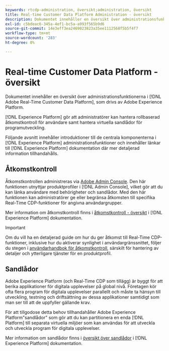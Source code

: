 ```yaml
---
keywords: rtcdp-administration, översikt;administration, översikt
title: Real-time Customer Data Platform Administration - översikt
description: Dokumentet innehåller en översikt över administrationsfunktionerna i Adobe Real-time Customer Data Platform, som drivs av Adobe Experience Platform.
exl-id: c5bdeac6-345a-4ef1-bc5a-a993f565b9d6
source-git-commit: 14e3eff3ea2469023823a35ee1112568f5b5f4f7
workflow-type: tm+mt
source-wordcount: '283'
ht-degree: 0%

---
```


# Real-time Customer Data Platform - översikt

Dokumentet innehåller en översikt över administrationsfunktionerna i [!DNL Adobe Real-Time Customer Data Platform], som drivs av Adobe Experience Platform.

[!DNL Experience Platform] gör att administratörer kan hantera rollbaserad åtkomstkontroll för användare samt hantera virtuella sandlådor för programutveckling.

Följande avsnitt innehåller introduktioner till de centrala komponenterna i [!DNL Experience Platform] administrationsfunktioner och innehåller länkar till [!DNL Experience Platform] dokumentation där mer detaljerad information tillhandahålls.

## Åtkomstkontroll

Åtkomstkontrollen administreras via [Adobe Admin Console](https://adminconsole.adobe.com). Den här funktionen utnyttjar produktprofiler i [!DNL Admin Console], vilket gör att du kan länka användare med behörigheter och sandlådor. Med den här funktionen kan administratörer ge eller begränsa åtkomsten till specifika Real-Time CDP-funktioner för angivna användargrupper.

Mer information om åtkomstkontroll finns i [åtkomstkontroll - översikt](../../access-control/home.md) i [!DNL Experience Platform] dokumentation.

>[!IMPORTANT]
>
>Om du vill ha en detaljerad guide om hur du ger åtkomst till Real-Time CDP-funktioner, inklusive hur du aktiverar synlighet i användargränssnittet, följer du stegen i [användarhandbok för åtkomstkontroll](../../access-control/ui/overview.md), särskilt för hantering av detaljer och ytterligare tjänster för en produktprofil.

## Sandlådor

Adobe Experience Platform (och Real-Time CDP som tillägg) är byggt för att berika applikationer för digitala upplevelser på global nivå. Företagen kör ofta flera program för digitala upplevelser parallellt och måste ta hänsyn till utveckling, testning och driftsättning av dessa applikationer samtidigt som man ser till att de uppfyller gällande krav.

För att tillgodose detta behov tillhandahåller Adobe Experience Platform&quot;sandlådor&quot; som gör att du kan partitionera en enda [!DNL Platform] till separata virtuella miljöer som kan användas för att utveckla och utveckla program för digitala upplevelser.

Mer information om sandlådor finns i [översikt över sandlådor](../../sandboxes/home.md) i [!DNL Experience Platform] dokumentation.
